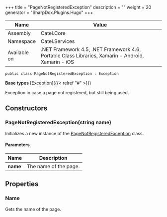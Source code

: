 

+++
title = "PageNotRegisteredException" 
description = ""
weight = 20
generator = "SharpDox.Plugins.Hugo"
+++

Name|Value
---|---
Assembly|Catel.Core
Namespace|Catel.Services
Available on|.NET Framework 4.5, .NET Framework 4.6, Portable Class Libraries, Xamarin - Android, Xamarin - iOS

```
public class PageNotRegisteredException : Exception
```

**Base types**
[Exception]({{< relref "#" >}})

Exception in case a page not registered, but still being used.

## Constructors

### PageNotRegisteredException(string name)

Initializes a new instance of the [PageNotRegisteredException](#) class.

#### Parameters

Name|Description
---|---
**name**|The name of the page.

## Properties

### Name

Gets the name of the page.

